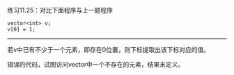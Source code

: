 练习11.25：对比下面程序与上一题程序

```
vector<int> v;
v[0] = 1;
```

---

若v中已有不少于一个元素，即存在0位置，则下标提取出该下标对应的值。

错误的代码，试图访问vector中一个不存在的元素，结果未定义。
